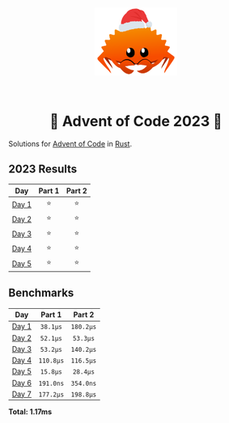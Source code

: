 <div align="center"><img src="./.assets/christmas_ferris.png" width="164"></div>

&nbsp;

<h1 align="center" > 🎄 Advent of Code 2023 🎄</h1>

Solutions for [Advent of Code](https://adventofcode.com/) in [Rust](https://www.rust-lang.org/).

<!--- advent_readme_stars table --->
## 2023 Results

| Day | Part 1 | Part 2 |
| :---: | :---: | :---: |
| [Day 1](https://adventofcode.com/2023/day/1) | ⭐ | ⭐ |
| [Day 2](https://adventofcode.com/2023/day/2) | ⭐ | ⭐ |
| [Day 3](https://adventofcode.com/2023/day/3) | ⭐ | ⭐ |
| [Day 4](https://adventofcode.com/2023/day/4) | ⭐ | ⭐ |
| [Day 5](https://adventofcode.com/2023/day/5) | ⭐ | ⭐ |
<!--- advent_readme_stars table --->

<!--- benchmarking table --->
## Benchmarks

| Day | Part 1 | Part 2 |
| :---: | :---: | :---:  |
| [Day 1](./src/bin/01.rs) | `38.1µs` | `180.2µs` |
| [Day 2](./src/bin/02.rs) | `52.1µs` | `53.3µs` |
| [Day 3](./src/bin/03.rs) | `53.2µs` | `140.2µs` |
| [Day 4](./src/bin/04.rs) | `110.8µs` | `116.5µs` |
| [Day 5](./src/bin/05.rs) | `15.8µs` | `28.4µs` |
| [Day 6](./src/bin/06.rs) | `191.0ns` | `354.0ns` |
| [Day 7](./src/bin/07.rs) | `177.2µs` | `198.8µs` |

**Total: 1.17ms**
<!--- benchmarking table --->
